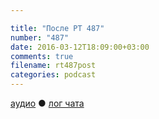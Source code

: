 ```yaml
---

title: "После РТ 487"
number: "487"
date: 2016-03-12T18:09:00+03:00
comments: true
filename: rt487post
categories: podcast
---
```


[аудио](http://cdn.radio-t.com/rt487post.mp3) ● [лог чата ](http://chat.radio-t.com/logs/radio-t-487.html)
<audio src="http://cdn.radio-t.com/rt487post.mp3" preload="none"></audio>
